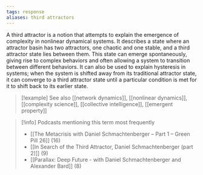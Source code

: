 ```yaml
---
tags: response
aliases: third attractors
---
```


A third attractor is a notion that attempts to explain the emergence of complexity in nonlinear dynamical systems. It describes a state where an attractor basin has two attractors, one chaotic and one stable, and a third attractor state lies between them. This state can emerge spontaneously, giving rise to complex behaviors and often allowing a system to transition between different behaviors. It can also be used to explain hysteresis in systems; when the system is shifted away from its traditional attractor state, it can converge to a third attractor state until a particular condition is met for it to shift back to its earlier state.

> [!example] See also
> [[network dynamics]], [[nonlinear dynamics]], [[complexity science]], [[collective intelligence]], [[emergent property]]

> [!info] Podcasts mentioning this term most frequently
> * [[The Metacrisis with Daniel Schmachtenberger – Part 1 – Green Pill 26]] (16)
> * [[In Search of the Third Attractor, Daniel Schmachtenberger (part 2)]] (9)
> * [[Parallax: Deep Future - with Daniel Schmachtenberger and Alexander Bard]] (8)